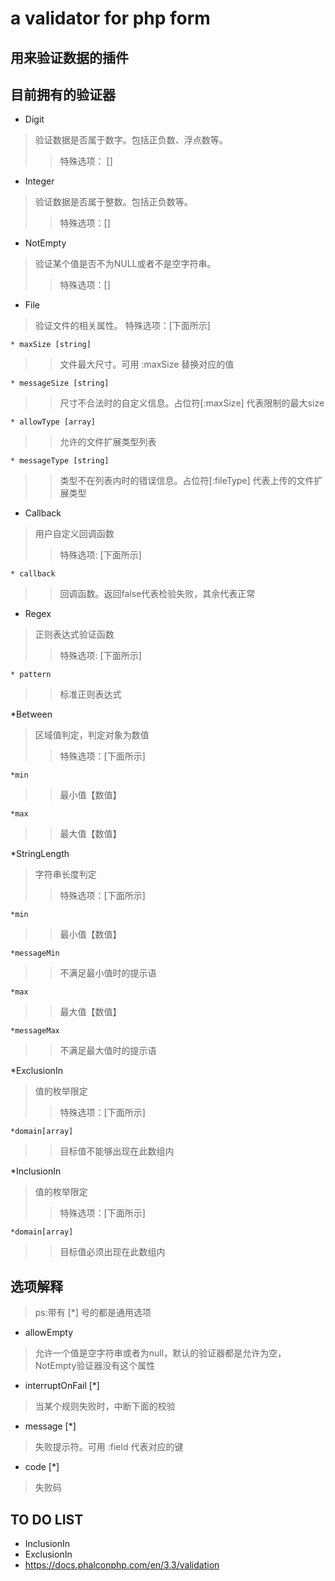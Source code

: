 # a validator for php form
## 用来验证数据的插件
## 目前拥有的验证器
* Digit 
> 验证数据是否属于数字。包括正负数、浮点数等。
>>特殊选项： []
* Integer
> 验证数据是否属于整数。包括正负数等。
>> 特殊选项：[]
* NotEmpty
> 验证某个值是否不为NULL或者不是空字符串。
>> 特殊选项：[]

* File
> 验证文件的相关属性。
> 特殊选项：[下面所示]

    * maxSize [string]
>> 文件最大尺寸。可用 :maxSize 替换对应的值
    
    * messageSize [string]
>> 尺寸不合法时的自定义信息。占位符[:maxSize] 代表限制的最大size
    
    * allowType [array]
>> 允许的文件扩展类型列表

    * messageType [string]
>> 类型不在列表内时的错误信息。占位符[:fileType] 代表上传的文件扩展类型
    
* Callback
> 用户自定义回调函数
>> 特殊选项: [下面所示]
    
    * callback
>> 回调函数。返回false代表检验失败，其余代表正常

* Regex
> 正则表达式验证函数
>> 特殊选项: [下面所示]
    
    * pattern
>> 标准正则表达式

*Between
>区域值判定，判定对象为数值
>> 特殊选项：[下面所示]
    
    *min
>> 最小值【数值】

    *max
>> 最大值【数值】

*StringLength
>字符串长度判定
>>特殊选项：[下面所示]

    *min
>> 最小值【数值】
    
    *messageMin
>> 不满足最小值时的提示语

    *max
>> 最大值【数值】

    *messageMax
>> 不满足最大值时的提示语

*ExclusionIn
>值的枚举限定
>> 特殊选项：[下面所示]

    *domain[array]
>> 目标值不能够出现在此数组内    

*InclusionIn
>值的枚举限定
>> 特殊选项：[下面所示]

    *domain[array]
>> 目标值必须出现在此数组内  

## 选项解释 
> ps:带有 [*] 号的都是通用选项
* allowEmpty
> 允许一个值是空字符串或者为null，默认的验证器都是允许为空，NotEmpty验证器没有这个属性
* interruptOnFail [*]
> 当某个规则失败时，中断下面的校验
* message [*]
> 失败提示符。可用 :field 代表对应的键
* code [*]
> 失败码

## TO DO LIST
* InclusionIn
* ExclusionIn
* https://docs.phalconphp.com/en/3.3/validation
